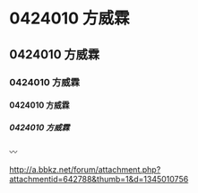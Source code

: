 # 0424010 方威霖
## 0424010 方威霖
### 0424010 方威霖
#### 0424010 方威霖
##### 0424010 方威霖
:wavy_dash:

http://a.bbkz.net/forum/attachment.php?attachmentid=642788&thumb=1&d=1345010756
